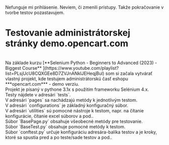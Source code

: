 Nefunguje mi prihlásenie. Neviem, či zmenili prístupy. Takže pokračovanie v tvorbe testov pozastavujem.

# Testovanie administrátorskej stránky demo.opencart.com
<br>
Na základe kurzu [**Selenium Python - Beginners to Advanced (2023) - Biggest Course** ](https://www.youtube.com/playlist?list=PLsjUcU8CQXGEe8D7ZVJnANklJEHeqjBul) som si začala vytvárať vlastný projekt, kde testujem administrátorskú časť eshopu ***opencart.com*** - demo verziu. <br>
Projekt je písaný v pythone 3.1x s použitím frameworku Selénium 4.x. <br>
Testy nájdete v adresári `tests`. <br>
V adresári `pages` sa nachádzajú metódy k jednotlivým testom. <br>
V adresári `configurations` je základný konfiguračný súbor. <br>
V adresári `utilities` sú pomocné nástroje k testom, napr. na čítanie konfigurácie, čítanie excel súborov a pod.. <br>
Súbor `BasePage.py` obsahuje všeobecné metódy pre testovanie.<br>
Súbor `BaseTest.py` obsahuje pomocné metódy k testom. <br>
Súbor `conftest.py` určuje konfiguráciu adresára-balíka testov a je kroky, ktoré sa spustia pred a po teste/sade testov a pod..
